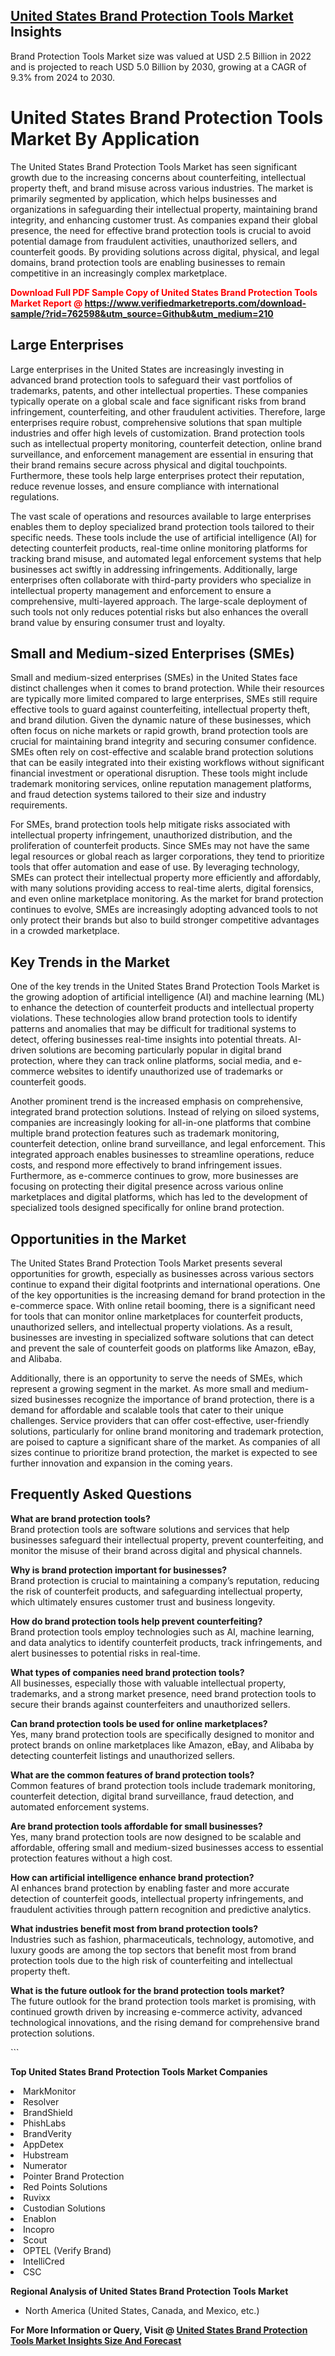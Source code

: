 <h2><a href="https://www.verifiedmarketreports.com/download-sample/?rid=762598&amp;utm_source=Github&amp;utm_medium=210" target="_blank">United States Brand Protection Tools Market</a> Insights</h2><p>Brand Protection Tools Market size was valued at USD 2.5 Billion in 2022 and is projected to reach USD 5.0 Billion by 2030, growing at a CAGR of 9.3% from 2024 to 2030.</p><p><h1>United States Brand Protection Tools Market By Application</h1><p>The United States Brand Protection Tools Market has seen significant growth due to the increasing concerns about counterfeiting, intellectual property theft, and brand misuse across various industries. The market is primarily segmented by application, which helps businesses and organizations in safeguarding their intellectual property, maintaining brand integrity, and enhancing customer trust. As companies expand their global presence, the need for effective brand protection tools is crucial to avoid potential damage from fraudulent activities, unauthorized sellers, and counterfeit goods. By providing solutions across digital, physical, and legal domains, brand protection tools are enabling businesses to remain competitive in an increasingly complex marketplace. <strong><p><span class=""><span style="color: #ff0000;"><strong>Download Full PDF Sample Copy of United States Brand Protection Tools Market Report</strong> @ </span><a href="https://www.verifiedmarketreports.com/download-sample/?rid=762598&amp;utm_source=Github&amp;utm_medium=210" target="_blank">https://www.verifiedmarketreports.com/download-sample/?rid=762598&amp;utm_source=Github&amp;utm_medium=210</a></span></p></strong></p><h2>Large Enterprises</h2><p>Large enterprises in the United States are increasingly investing in advanced brand protection tools to safeguard their vast portfolios of trademarks, patents, and other intellectual properties. These companies typically operate on a global scale and face significant risks from brand infringement, counterfeiting, and other fraudulent activities. Therefore, large enterprises require robust, comprehensive solutions that span multiple industries and offer high levels of customization. Brand protection tools such as intellectual property monitoring, counterfeit detection, online brand surveillance, and enforcement management are essential in ensuring that their brand remains secure across physical and digital touchpoints. Furthermore, these tools help large enterprises protect their reputation, reduce revenue losses, and ensure compliance with international regulations.</p><p>The vast scale of operations and resources available to large enterprises enables them to deploy specialized brand protection tools tailored to their specific needs. These tools include the use of artificial intelligence (AI) for detecting counterfeit products, real-time online monitoring platforms for tracking brand misuse, and automated legal enforcement systems that help businesses act swiftly in addressing infringements. Additionally, large enterprises often collaborate with third-party providers who specialize in intellectual property management and enforcement to ensure a comprehensive, multi-layered approach. The large-scale deployment of such tools not only reduces potential risks but also enhances the overall brand value by ensuring consumer trust and loyalty.</p><h2>Small and Medium-sized Enterprises (SMEs)</h2><p>Small and medium-sized enterprises (SMEs) in the United States face distinct challenges when it comes to brand protection. While their resources are typically more limited compared to large enterprises, SMEs still require effective tools to guard against counterfeiting, intellectual property theft, and brand dilution. Given the dynamic nature of these businesses, which often focus on niche markets or rapid growth, brand protection tools are crucial for maintaining brand integrity and securing consumer confidence. SMEs often rely on cost-effective and scalable brand protection solutions that can be easily integrated into their existing workflows without significant financial investment or operational disruption. These tools might include trademark monitoring services, online reputation management platforms, and fraud detection systems tailored to their size and industry requirements.</p><p>For SMEs, brand protection tools help mitigate risks associated with intellectual property infringement, unauthorized distribution, and the proliferation of counterfeit products. Since SMEs may not have the same legal resources or global reach as larger corporations, they tend to prioritize tools that offer automation and ease of use. By leveraging technology, SMEs can protect their intellectual property more efficiently and affordably, with many solutions providing access to real-time alerts, digital forensics, and even online marketplace monitoring. As the market for brand protection continues to evolve, SMEs are increasingly adopting advanced tools to not only protect their brands but also to build stronger competitive advantages in a crowded marketplace.</p><h2>Key Trends in the Market</h2><p>One of the key trends in the United States Brand Protection Tools Market is the growing adoption of artificial intelligence (AI) and machine learning (ML) to enhance the detection of counterfeit products and intellectual property violations. These technologies allow brand protection tools to identify patterns and anomalies that may be difficult for traditional systems to detect, offering businesses real-time insights into potential threats. AI-driven solutions are becoming particularly popular in digital brand protection, where they can track online platforms, social media, and e-commerce websites to identify unauthorized use of trademarks or counterfeit goods.</p><p>Another prominent trend is the increased emphasis on comprehensive, integrated brand protection solutions. Instead of relying on siloed systems, companies are increasingly looking for all-in-one platforms that combine multiple brand protection features such as trademark monitoring, counterfeit detection, online brand surveillance, and legal enforcement. This integrated approach enables businesses to streamline operations, reduce costs, and respond more effectively to brand infringement issues. Furthermore, as e-commerce continues to grow, more businesses are focusing on protecting their digital presence across various online marketplaces and digital platforms, which has led to the development of specialized tools designed specifically for online brand protection.</p><h2>Opportunities in the Market</h2><p>The United States Brand Protection Tools Market presents several opportunities for growth, especially as businesses across various sectors continue to expand their digital footprints and international operations. One of the key opportunities is the increasing demand for brand protection in the e-commerce space. With online retail booming, there is a significant need for tools that can monitor online marketplaces for counterfeit products, unauthorized sellers, and intellectual property violations. As a result, businesses are investing in specialized software solutions that can detect and prevent the sale of counterfeit goods on platforms like Amazon, eBay, and Alibaba.</p><p>Additionally, there is an opportunity to serve the needs of SMEs, which represent a growing segment in the market. As more small and medium-sized businesses recognize the importance of brand protection, there is a demand for affordable and scalable tools that cater to their unique challenges. Service providers that can offer cost-effective, user-friendly solutions, particularly for online brand monitoring and trademark protection, are poised to capture a significant share of the market. As companies of all sizes continue to prioritize brand protection, the market is expected to see further innovation and expansion in the coming years.</p><h2>Frequently Asked Questions</h2><p><strong>What are brand protection tools?</strong><br>Brand protection tools are software solutions and services that help businesses safeguard their intellectual property, prevent counterfeiting, and monitor the misuse of their brand across digital and physical channels.</p><p><strong>Why is brand protection important for businesses?</strong><br>Brand protection is crucial to maintaining a company’s reputation, reducing the risk of counterfeit products, and safeguarding intellectual property, which ultimately ensures customer trust and business longevity.</p><p><strong>How do brand protection tools help prevent counterfeiting?</strong><br>Brand protection tools employ technologies such as AI, machine learning, and data analytics to identify counterfeit products, track infringements, and alert businesses to potential risks in real-time.</p><p><strong>What types of companies need brand protection tools?</strong><br>All businesses, especially those with valuable intellectual property, trademarks, and a strong market presence, need brand protection tools to secure their brands against counterfeiters and unauthorized sellers.</p><p><strong>Can brand protection tools be used for online marketplaces?</strong><br>Yes, many brand protection tools are specifically designed to monitor and protect brands on online marketplaces like Amazon, eBay, and Alibaba by detecting counterfeit listings and unauthorized sellers.</p><p><strong>What are the common features of brand protection tools?</strong><br>Common features of brand protection tools include trademark monitoring, counterfeit detection, digital brand surveillance, fraud detection, and automated enforcement systems.</p><p><strong>Are brand protection tools affordable for small businesses?</strong><br>Yes, many brand protection tools are now designed to be scalable and affordable, offering small and medium-sized businesses access to essential protection features without a high cost.</p><p><strong>How can artificial intelligence enhance brand protection?</strong><br>AI enhances brand protection by enabling faster and more accurate detection of counterfeit goods, intellectual property infringements, and fraudulent activities through pattern recognition and predictive analytics.</p><p><strong>What industries benefit most from brand protection tools?</strong><br>Industries such as fashion, pharmaceuticals, technology, automotive, and luxury goods are among the top sectors that benefit most from brand protection tools due to the high risk of counterfeiting and intellectual property theft.</p><p><strong>What is the future outlook for the brand protection tools market?</strong><br>The future outlook for the brand protection tools market is promising, with continued growth driven by increasing e-commerce activity, advanced technological innovations, and the rising demand for comprehensive brand protection solutions.</p>```</p><p><strong>Top United States Brand Protection Tools Market Companies</strong></p><div data-test-id=""><p><li>MarkMonitor</li><li> Resolver</li><li> BrandShield</li><li> PhishLabs</li><li> BrandVerity</li><li> AppDetex</li><li> Hubstream</li><li> Numerator</li><li> Pointer Brand Protection</li><li> Red Points Solutions</li><li> Ruvixx</li><li> Custodian Solutions</li><li> Enablon</li><li> Incopro</li><li> Scout</li><li> OPTEL (Verify Brand)</li><li> IntelliCred</li><li> CSC</li></p><div><strong>Regional Analysis of&nbsp;United States Brand Protection Tools Market</strong></div><ul><li dir="ltr"><p dir="ltr">North America&nbsp;(United States, Canada, and Mexico, etc.)</p></li></ul><p><strong>For More Information or Query, Visit @&nbsp;</strong><strong><a href="https://www.verifiedmarketreports.com/product/brand-protection-tools-market/?utm_source=Github&amp;utm_medium=210" target="_blank">United States Brand Protection Tools Market Insights Size And Forecast</a></strong></p></div>
